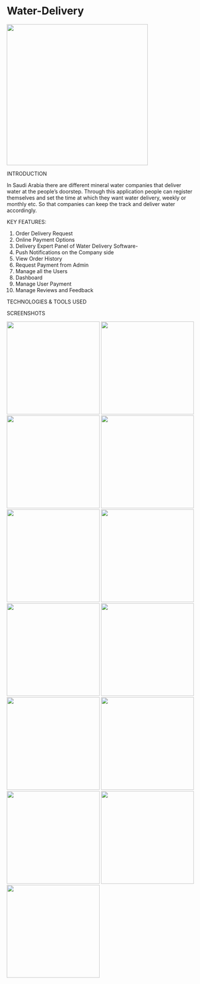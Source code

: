 # Water-Delivery
<img src = "113.png" width ="380" />



INTRODUCTION

In Saudi Arabia there are different mineral water companies that
deliver water at the people’s doorstep. Through this application
people can register themselves and set the time at which they
want water delivery, weekly or monthly etc. So that companies
can keep the track and deliver water accordingly.


KEY FEATURES:

1. Order Delivery Request 
2. Online Payment Options 
3. Delivery Expert Panel of Water Delivery Software-
4. Push Notifications on the Company side
5. View Order History
6. Request Payment from Admin
7. Manage all the Users 
8. Dashboard
9. Manage User Payment
10. Manage Reviews and Feedback

TECHNOLOGIES & TOOLS USED

SCREENSHOTS

<img src = "1.png" width ="250" /> <img src = "2.png" width ="250" /> <img src = "3.png" width ="250" /> <img src = "4.png" width ="250" /> <img src = "5.png" width ="250" /> <img src = "6.png" width ="250" /> <img src = "7.png" width ="250" /> <img src = "8.png" width ="250" /> <img src = "9.png" width ="250" /> <img src = "10.png" width ="250" /> <img src = "11.png" width ="250" /> <img src = "12.png" width ="250" /> <img src = "13.png" width ="250" />
